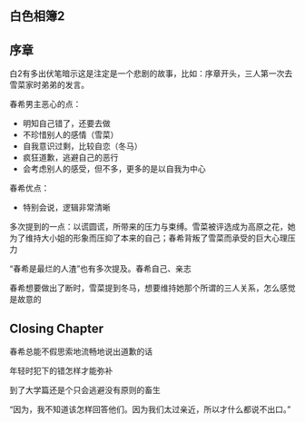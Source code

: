 ## 白色相簿2

## 序章

白2有多出伏笔暗示这是注定是一个悲剧的故事，比如：序章开头，三人第一次去雪菜家时弟弟的发言。

春希男主恶心的点：

- 明知自己错了，还要去做
- 不珍惜别人的感情（雪菜）
- 自我意识过剩，比较自恋（冬马）
- 疯狂道歉，逃避自己的恶行
- 会考虑别人的感受，但不多，更多的是以自我为中心

春希优点：

- 特别会说，逻辑非常清晰

多次提到的一点：以谎圆谎，所带来的压力与束缚。雪菜被评选成为高原之花，她为了维持大小姐的形象而压抑了本来的自己；春希背叛了雪菜而承受的巨大心理压力

“春希是最烂的人渣”也有多次提及。春希自己、亲志

春希想要做出了断时，雪菜提到冬马，想要维持她那个所谓的三人关系，怎么感觉是故意的

## Closing Chapter

春希总能不假思索地流畅地说出道歉的话

年轻时犯下的错怎样才能弥补

到了大学篇还是个只会逃避没有原则的畜生

“因为，我不知道该怎样回答他们。因为我们太过亲近，所以才什么都说不出口。”
